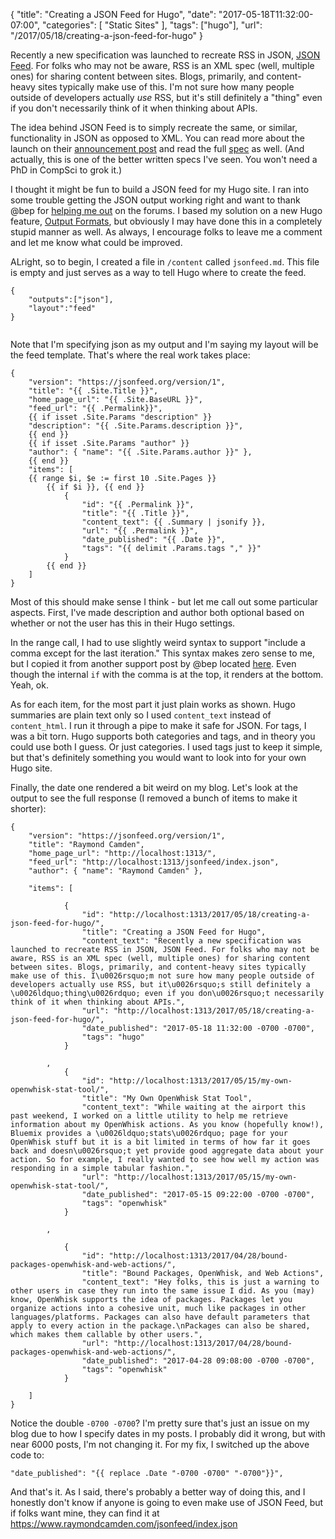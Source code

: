 
{
	"title": "Creating a JSON Feed for Hugo",
	"date": "2017-05-18T11:32:00-07:00",
	"categories": [
		"Static Sites"
	],
	"tags": ["hugo"],
	"url": "/2017/05/18/creating-a-json-feed-for-hugo"
}

Recently a new specification was launched to recreate RSS in JSON, [JSON Feed](https://jsonfeed.org). For folks who may not be aware, RSS is an XML spec (well, multiple ones) for sharing content between sites. Blogs, primarily, and content-heavy sites typically make use of this. I'm not sure how many people outside of developers actually *use* RSS, but it's still definitely a "thing" even if you don't necessarily think of it when thinking about APIs.

The idea behind JSON Feed is to simply recreate the same, or similar, functionality in JSON as opposed to XML. You can read more about the launch on their [announcement post](https://jsonfeed.org/2017/05/17/announcing_json_feed) and read the full [spec](https://jsonfeed.org/version/1) as well. (And actually, this is one of the better written specs I've seen. You won't need a PhD in CompSci to grok it.)

I thought it might be fun to build a JSON feed for my Hugo site. I ran into some trouble getting the JSON output working right and want to thank @bep for [helping me out](https://discuss.gohugo.io/t/output-formats-any-help-yet/6611/9) on the forums. I based my solution on a new Hugo feature, [Output Formats](http://gohugo.io/extras/output-formats/), but obviously I may have done this in a completely stupid manner as well. As always, I encourage folks to leave me a comment and let me know what could be improved.

ALright, so to begin, I created a file in `/content` called `jsonfeed.md`. This file is empty and just serves as a way to tell Hugo where to create the feed.

<pre><code class="language-javascript">{
	"outputs":["json"],
	"layout":"feed"
}

</code></pre>

Note that I'm specifying json as my output and I'm saying my layout will be the feed template. That's where the real work takes place:

<pre><code class="language-javascript">{
    "version": "https://jsonfeed.org/version/1",
    "title": "{{ .Site.Title }}",
    "home_page_url": "{{ .Site.BaseURL }}",
    "feed_url": "{{ .Permalink}}",
	{{ if isset .Site.Params "description" }}
	"description": "{{ .Site.Params.description }}",
	{{ end }}
	{{ if isset .Site.Params "author" }}
	"author": { "name": "{{ .Site.Params.author }}" },
	{{ end }}
    "items": [
    {{ range $i, $e := first 10 .Site.Pages }}
		{{ if $i }}, {{ end }}
			{
				"id": "{{ .Permalink }}",
				"title": "{{ .Title }}",
				"content_text": {{ .Summary | jsonify }},
				"url": "{{ .Permalink }}",
				"date_published": "{{ .Date }}",
				"tags": "{{ delimit .Params.tags "," }}"
			}
		{{ end }}
    ]
}
</code></pre>

Most of this should make sense I think - but let me call out some particular aspects. First, I've made description and author both optional based on whether or not the user has this in their Hugo settings.

In the range call, I had to use slightly weird syntax to support "include a comma except for the last iteration." This syntax makes zero sense to me, but I copied it from another support post by @bep located [here](https://discuss.gohugo.io/t/conditional-behavior-in-template-if-last-array-item-was-found/1270). Even though the internal `if` with the comma is at the top, it renders at the bottom. Yeah, ok. 

As for each item, for the most part it just plain works as shown. Hugo summaries are plain text only so I used `content_text` instead of `content_html`. I run it through a pipe to make it safe for JSON. For tags, I was a bit torn. Hugo supports both categories and tags, and in theory you could use both I guess. Or just categories. I used tags just to keep it simple, but that's definitely something you would want to look into for your own Hugo site.

Finally, the date one rendered a bit weird on my blog. Let's look at the output to see the full response (I removed a bunch of items to make it shorter):

<pre><code class="language-javascript">{
    "version": "https://jsonfeed.org/version/1",
    "title": "Raymond Camden",
    "home_page_url": "http://localhost:1313/",
    "feed_url": "http://localhost:1313/jsonfeed/index.json",
	"author": { "name": "Raymond Camden" },
	
    "items": [
		
			{
				"id": "http://localhost:1313/2017/05/18/creating-a-json-feed-for-hugo/",
				"title": "Creating a JSON Feed for Hugo",
				"content_text": "Recently a new specification was launched to recreate RSS in JSON, JSON Feed. For folks who may not be aware, RSS is an XML spec (well, multiple ones) for sharing content between sites. Blogs, primarily, and content-heavy sites typically make use of this. I\u0026rsquo;m not sure how many people outside of developers actually use RSS, but it\u0026rsquo;s still definitely a \u0026ldquo;thing\u0026rdquo; even if you don\u0026rsquo;t necessarily think of it when thinking about APIs.",
				"url": "http://localhost:1313/2017/05/18/creating-a-json-feed-for-hugo/",
				"date_published": "2017-05-18 11:32:00 -0700 -0700",
				"tags": "hugo"
			}
		
		, 
			{
				"id": "http://localhost:1313/2017/05/15/my-own-openwhisk-stat-tool/",
				"title": "My Own OpenWhisk Stat Tool",
				"content_text": "While waiting at the airport this past weekend, I worked on a little utility to help me retrieve information about my OpenWhisk actions. As you know (hopefully know!), Bluemix provides a \u0026ldquo;stats\u0026rdquo; page for your OpenWhisk stuff but it is a bit limited in terms of how far it goes back and doesn\u0026rsquo;t yet provide good aggregate data about your action. So for example, I really wanted to see how well my action was responding in a simple tabular fashion.",
				"url": "http://localhost:1313/2017/05/15/my-own-openwhisk-stat-tool/",
				"date_published": "2017-05-15 09:22:00 -0700 -0700",
				"tags": "openwhisk"
			}
		
		, 
		
			{
				"id": "http://localhost:1313/2017/04/28/bound-packages-openwhisk-and-web-actions/",
				"title": "Bound Packages, OpenWhisk, and Web Actions",
				"content_text": "Hey folks, this is just a warning to other users in case they run into the same issue I did. As you (may) know, OpenWhisk supports the idea of packages. Packages let you organize actions into a cohesive unit, much like packages in other languages/platforms. Packages can also have default parameters that apply to every action in the package.\nPackages can also be shared, which makes them callable by other users.",
				"url": "http://localhost:1313/2017/04/28/bound-packages-openwhisk-and-web-actions/",
				"date_published": "2017-04-28 09:08:00 -0700 -0700",
				"tags": "openwhisk"
			}
		
    ]
}
</code></pre>

Notice the double `-0700 -0700`? I'm pretty sure that's just an issue on my blog due to how I specify dates in my posts. I probably did it wrong, but with near 6000 posts, I'm not changing it. For my fix, I switched up the above code to:

<pre><code class="language-javascript">"date_published": "{{ replace .Date "-0700 -0700" "-0700"}}",
</code></pre>

And that's it. As I said, there's probably a better way of doing this, and I honestly don't know if anyone is going to even make use of JSON Feed, but if folks want mine, they can find it at https://www.raymondcamden.com/jsonfeed/index.json
